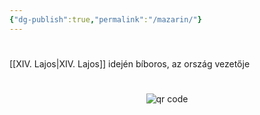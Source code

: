 ```yaml
---
{"dg-publish":true,"permalink":"/mazarin/"}
---
```


#

[[XIV. Lajos\|XIV. Lajos]] idején bíboros, az ország vezetője



#
<p style="text-align: center;"><img src="https://chart.googleapis.com/chart?cht=qr&chl=https://notes.andrasdenes.com/mazarin&chs=180x180&choe=UTF-8&chld=L|2" alt="qr code"></p>

